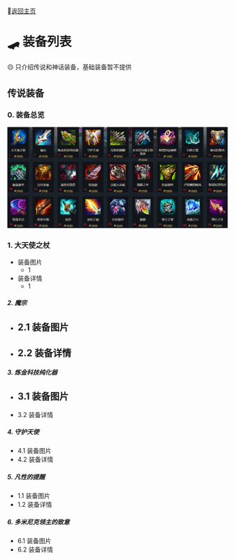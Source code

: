 📖[返回主页](../README.md)
# 🛹 装备列表

🟡 只介绍传说和神话装备，基础装备暂不提供

## 传说装备

### 0. 装备总览

![](images/2023-05-31-19-10-42.png)

### 1. 大天使之杖

- 装备图片
    - 1
- 装备详情
    - 1

##### 2. 魔宗

- 2.1 装备图片
    - 
- 2.2 装备详情
    - 

##### 3. 炼金科技纯化器

- 3.1 装备图片
    - 
- 3.2 装备详情

##### 4. 守护天使

- 4.1 装备图片
- 4.2 装备详情

##### 5. 凡性的提醒

- 1.1 装备图片
- 1.2 装备详情

##### 6. 多米尼克领主的致意

- 6.1 装备图片
- 6.2 装备详情
